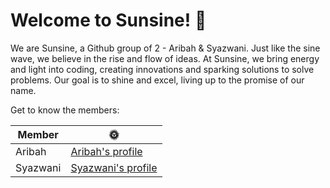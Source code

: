 # Welcome to Sunsine! :high_brightness:

We are Sunsine, a Github group of 2 - Aribah & Syazwani.
Just like the sine wave, we believe in the rise and flow of ideas. At Sunsine,
we bring energy and light into coding, creating innovations and sparking solutions
to solve problems. Our goal is to shine and excel, living up to the promise of our name.

Get to know the members:

|Member|:sun_with_face:|
|----|----|
|Aribah|[Aribah's profile](https://github.com/sm2302-aug24/labs-grp-sunsine/tree/AribahAzhan.md#)|
|Syazwani|[Syazwani's profile](https://github.com/sm2302-aug24/labs-grp-sunsine/tree/nrwanikmli.md?tab=readme-ov-file#)|
